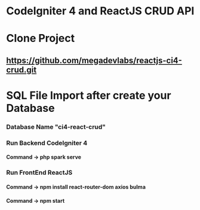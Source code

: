 # CodeIgniter 4 and ReactJS CRUD API

# Clone Project
## https://github.com/megadevlabs/reactjs-ci4-crud.git

# SQL File Import after create your Database 
### Database Name "ci4-react-crud"

### Run Backend CodeIgniter 4

#### Command -> php spark serve

### Run FrontEnd ReactJS

#### Command -> npm install react-router-dom axios bulma
#### Command -> npm start

